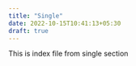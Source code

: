 ```yaml
---
title: "Single"
date: 2022-10-15T10:41:13+05:30
draft: true
---
```


This is index file from single section

